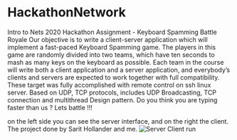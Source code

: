 # HackathonNetwork
Intro to Nets 2020 Hackathon Assignment - Keyboard Spamming Battle Royale
Our objective is to write a client-server application which will implement a fast-paced Keyboard
Spamming game. The players in this game are randomly divided into two teams, which have ten
seconds to mash as many keys on the keyboard as possible.
Each team in the course will write both a client application and a server application, and
everybody’s clients and servers are expected to work together with full compatibility.
These target was fully accomplished with remote control on ssh linux server.
Based on UDP, TCP protocols, includes UDP Broadcasting, TCP connection and multithread Design pattern.
Do you think you are typing faster than us ? Lets battle !!!

on the left side you can see the server interface, and on the right the client.
The project done by Sarit Hollander and me.
![Server Client run](https://i.ibb.co/ZSqBcvK/client-server.png)
